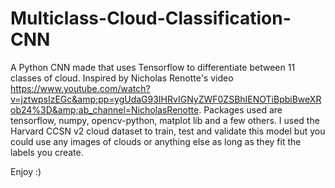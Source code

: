 # Multiclass-Cloud-Classification-CNN
A Python CNN made that uses Tensorflow to differentiate between 11 classes of cloud. Inspired by Nicholas Renotte's video https://www.youtube.com/watch?v=jztwpsIzEGc&amp;pp=ygUdaG93IHRvIGNyZWF0ZSBhIENOTiBpbiBweXRob24%3D&amp;ab_channel=NicholasRenotte.
Packages used are tensorflow, numpy, opencv-python, matplot lib and a few others. I used the Harvard CCSN v2 cloud dataset to train, test and validate this model but you could use any images of clouds or anything else as long as they fit the labels you create.

Enjoy :)
